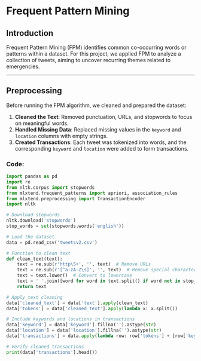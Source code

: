 # Frequent Pattern Mining

## Introduction
Frequent Pattern Mining (FPM) identifies common co-occurring words or patterns within a dataset. For this project, we applied FPM to analyze a collection of tweets, aiming to uncover recurring themes related to emergencies. 

---

## Preprocessing
Before running the FPM algorithm, we cleaned and prepared the dataset:
1. **Cleaned the Text**: Removed punctuation, URLs, and stopwords to focus on meaningful words.
2. **Handled Missing Data**: Replaced missing values in the `keyword` and `location` columns with empty strings.
3. **Created Transactions**: Each tweet was tokenized into words, and the corresponding `keyword` and `location` were added to form transactions.

### Code:
```python
import pandas as pd
import re
from nltk.corpus import stopwords
from mlxtend.frequent_patterns import apriori, association_rules
from mlxtend.preprocessing import TransactionEncoder
import nltk

# Download stopwords
nltk.download('stopwords')
stop_words = set(stopwords.words('english'))

# Load the dataset
data = pd.read_csv('tweetsv2.csv')

# Function to clean text
def clean_text(text):
    text = re.sub(r'http\S+', '', text)  # Remove URLs
    text = re.sub(r'[^a-zA-Z\s]', '', text)  # Remove special characters
    text = text.lower()  # Convert to lowercase
    text = ' '.join([word for word in text.split() if word not in stop_words])  # Remove stopwords
    return text

# Apply text cleaning
data['cleaned_text'] = data['text'].apply(clean_text)
data['tokens'] = data['cleaned_text'].apply(lambda x: x.split())

# Include keywords and locations in transactions
data['keyword'] = data['keyword'].fillna('').astype(str)
data['location'] = data['location'].fillna('').astype(str)
data['transactions'] = data.apply(lambda row: row['tokens'] + [row['keyword'], row['location']], axis=1)

# Verify cleaned transactions
print(data['transactions'].head())
